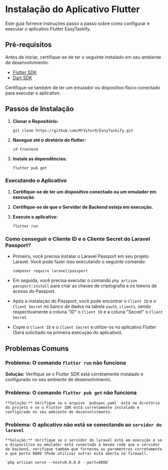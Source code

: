# Instalação do Aplicativo Flutter

Este guia fornece instruções passo a passo sobre como configurar e executar o aplicativo Flutter EasyTaskify.

## Pré-requisitos

Antes de iniciar, certifique-se de ter o seguinte instalado em seu ambiente de desenvolvimento:

- [Flutter SDK](https://flutter.dev/docs/get-started/install)
- [Dart SDK](https://dart.dev/get-dart)

Certifique-se também de ter um emulador ou dispositivo físico conectado para executar o aplicativo.

## Passos de Instalação

1. **Clonar o Repositório:**

   ```git clone https://github.com/MrVitor0/EasyTaskify.git```  

2. **Navegue até o diretório do flutter:**

    ```cd frontend```

3. **Instale as dependências:**

    ```flutter pub get```

### Executando o Aplicativo

1. **Certifique-se de ter um dispositivo conectado ou um emulador em execução.**

2. **Certifique-se de que o Servidor de Backend esteja em execução.**

3. **Execute o aplicativo:**

    ```flutter run```

### Como conseguir o Cliente ID e o Cliente Secret do Laravel Passport?

- Primeiro, você precisa instalar o Laravel Passport em seu projeto Laravel. Você pode fazer isso executando o seguinte comando:

    ```composer require laravel/passport```

- Em seguida, você precisa executar o comando `php artisan passport:install` para criar as chaves de criptografia e os tokens de acesso do Passport.

- Após a instalação do Passport, você pode encontrar o `Client ID` e o `Client Secret` no banco de dados na tabela `oauth_clients`, sendo respectivamente a coluna "ID" o `Client ID` e a coluna "Secret" o `Client Secret`.

- Copie o `Client ID` e o `Client Secret` e utilize-os no aplicativo Flutter (Será solicitado na primeira execução do aplicativo).

## Problemas Comuns

### **Problema:** O comando `flutter run` não funciona

  **Solução:** Verifique se o Flutter SDK está corretamente instalado e configurado no seu ambiente de desenvolvimento.

### **Problema:** O comando `flutter pub get` não funciona

    **Solução:** Verifique se o arquivo `pubspec.yaml` está no diretório do projeto e se o Flutter SDK está corretamente instalado e configurado no seu ambiente de desenvolvimento.

### **Problema:** O aplicativo não está se conectando ao `servidor do laravel`

    **Solução:** Verifique se o servidor do laravel está em execução e se o dispositivo ou emulador está conectado à mesma rede que o servidor de backend, verifique também que forneceu os paramentros corretamente e que porta 8000 (Pode utilizar outra) está aberta no firewall.

    `php artisan serve --host=0.0.0.0 --port=8000`
